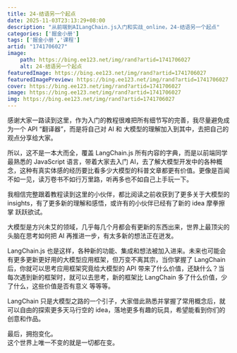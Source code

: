 ```yaml
---
title: 24-结语另一个起点
date: 2025-11-03T23:13:29+08:00
description: "从前端到AILangChain.js入门和实战_online，24-结语另一个起点"
categories: ['掘金小册']
tags: ['掘金小册','课程']
artid: "1741706027"
image:
    path: https://bing.ee123.net/img/rand?artid=1741706027
    alt: 24-结语另一个起点
featuredImage: https://bing.ee123.net/img/rand?artid=1741706027
featuredImagePreview: https://bing.ee123.net/img/rand?artid=1741706027
cover: https://bing.ee123.net/img/rand?artid=1741706027
image: https://bing.ee123.net/img/rand?artid=1741706027
img: https://bing.ee123.net/img/rand?artid=1741706027
---
```


感谢大家一路读到这里，作为入门的教程很难把所有细节写的完善，我尽量避免成为一个 API “翻译器”，而是将自己对 AI 和 大模型的理解加入到其中，去把自己的观点分享给大家。

所以，这不是一本大而全，覆盖 LangChain.js 所有内容的字典，而是以前端同学最熟悉的 JavaScript 语言，带着大家去入门 AI，去了解大模型开发中的各种概念，这种有真实体感的经历要比看多少大模型的科普文章都更有价值。更像是百闻不如一见，读万卷书不如行万里路，听再多也不如自己上手玩一下。

我相信完整跟着教程读到这里的小伙伴，都比阅读之前收获到了更多关于大模型的 insights，有了更多新的理解和感悟，或许有的小伙伴已经有了新的 idea 摩拳擦掌 跃跃欲试。

大模型是方兴未艾的领域，几乎每几个月都会有更新的东西出来，世界上最顶尖的头脑在思考如何把 AI 再推进一步，有太多新的想法正在迸发。

LangChain.js 也是这样，各种新的功能、集成和想法被加入进来。未来也可能会有更多更新更好用的大模型应用框架，但万变不离其宗，当你掌握了 LangChain 后，你就可以思考应用框架究竟给大模型的 API 带来了什么价值，还缺什么？当每次遇到新的框架时，就可以去思考，新的框架比 LangChain 多了什么价值，少了什么，这些价值是否有意义 等等等。

LangChain 只是大模型之路的一个引子，大家借此熟悉并掌握了常用概念后，就可以自由的探索更多天马行空的 idea，落地更多有趣的玩具，希望能看到你们的创意和作品。

最后，拥抱变化。  
这个世界上唯一不变的就是一切都在变。
